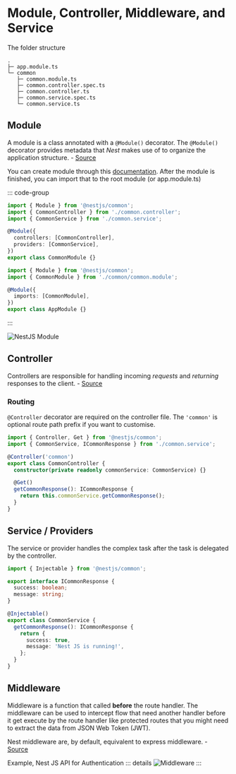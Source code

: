 # Module, Controller, Middleware, and Service

The folder structure

```
.
├─ app.module.ts
└─ common
   ├─ common.module.ts
   ├─ common.controller.spec.ts
   ├─ common.controller.ts
   ├─ common.service.spec.ts
   └─ common.service.ts

```

## Module

A module is a class annotated with a `@Module()` decorator. The `@Module()` decorator provides metadata that *Nest* makes use of to organize the application structure. - [Source](https://docs.nestjs.com/modules)

You can create module through this [documentation](/nestjs/basic-implementation#how-to-generate-module-controller-and-service). After the module is finished, you can import that to the root module (or app.module.ts)

::: code-group
```ts [common.module.ts]
import { Module } from '@nestjs/common';
import { CommonController } from './common.controller';
import { CommonService } from './common.service';

@Module({
  controllers: [CommonController],
  providers: [CommonService],
})
export class CommonModule {}
```

```ts [app.module.ts]
import { Module } from '@nestjs/common';
import { CommonModule } from './common/common.module';

@Module({
  imports: [CommonModule],
})
export class AppModule {}
```
:::

![NestJS Module](/assets/nestjs/module.png)

## Controller

Controllers are responsible for handling incoming *requests* and *returning* responses to the client. - [Source](https://docs.nestjs.com/modules)

### Routing

`@Controller` decorator are required on the controller file. The `'common'` is optional route path prefix if you want to customise.

```ts [common.controller.ts]
import { Controller, Get } from '@nestjs/common';
import { CommonService, ICommonResponse } from './common.service';

@Controller('common')
export class CommonController {
  constructor(private readonly commonService: CommonService) {}

  @Get()
  getCommonResponse(): ICommonResponse {
    return this.commonService.getCommonResponse();
  }
}
```

## Service / Providers

The service or provider handles the complex task after the task is delegated by the controller.

```ts [common.service.ts]
import { Injectable } from '@nestjs/common';

export interface ICommonResponse {
  success: boolean;
  message: string;
}

@Injectable()
export class CommonService {
  getCommonResponse(): ICommonResponse {
    return {
      success: true,
      message: 'Nest JS is running!',
    };
  }
}
```

## Middleware

Middleware is a function that called **before** the route handler. The middleware can be used to intercept flow that need another handler before it get execute by the route handler like protected routes that you might need to extract the data from JSON Web Token (JWT).

Nest middleware are, by default, equivalent to express middleware. - [Source](https://docs.nestjs.com/middleware)

Example, Nest JS API for Authentication
::: details
![Middleware](/assets/nestjs/middleware.png)
:::